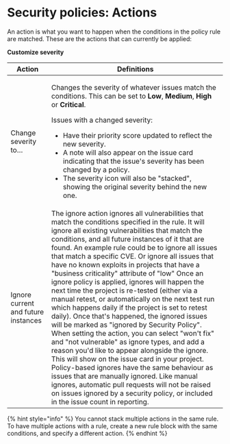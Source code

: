 # Security policies: Actions

An action is what you want to happen when the conditions in the policy rule are matched. These are the actions that can currently be applied:

**Customize severity**

| Action                              | Definitions                                                                                                                                                                                                                                                                                                                                                                                                                                                                                                                                                                                                                                                                                                                                                                                                                                                                                                                                                                                                                                                                                                                                                                          |
| ----------------------------------- | ------------------------------------------------------------------------------------------------------------------------------------------------------------------------------------------------------------------------------------------------------------------------------------------------------------------------------------------------------------------------------------------------------------------------------------------------------------------------------------------------------------------------------------------------------------------------------------------------------------------------------------------------------------------------------------------------------------------------------------------------------------------------------------------------------------------------------------------------------------------------------------------------------------------------------------------------------------------------------------------------------------------------------------------------------------------------------------------------------------------------------------------------------------------------------------ |
| Change severity to…                 | <p>Changes the severity of whatever issues match the conditions. This can be set to <strong>Low</strong>, <strong>Medium</strong>, <strong>High</strong> or <strong>Critical</strong>. <br></p><p>Issues with a changed severity:</p><ul><li>Have their priority score updated to reflect the new severity. </li><li>A note will also appear on the issue card indicating that the issue's severity has been changed by a policy. </li><li>The severity icon will also be "stacked", showing the original severity behind the new one.</li></ul>                                                                                                                                                                                                                                                                                                                                                                                                                                                                                                                                                                                                                                     |
| Ignore current and future instances | The ignore action ignores all vulnerabilities that match the conditions specified in the rule. It will ignore all existing vulnerabilities that match the conditions, and all future instances of it that are found. An example rule could be to ignore all issues that match a specific CVE. Or ignore all issues that have no known exploits in projects that have a "business criticality" attribute of "low" Once an ignore policy is applied, ignores will happen the next time the project is re-tested (either via a manual retest, or automatically on the next test run which happens daily if the project is set to retest daily). Once that's happened, the ignored issues will be marked as "ignored by Security Policy". When setting the action, you can select "won't fix" and "not vulnerable" as ignore types, and add a reason you'd like to appear alongside the ignore. This will show on the issue card in your project. Policy-based ignores have the same behaviour as issues that are manually ignored. Like manual ignores, automatic pull requests will not be raised on issues ignored by a security policy, or included in the issue count in reporting. |

{% hint style="info" %}
You cannot stack multiple actions in the same rule. To have multiple actions with a rule, create a new rule block with the same conditions, and specify a different action.
{% endhint %}
